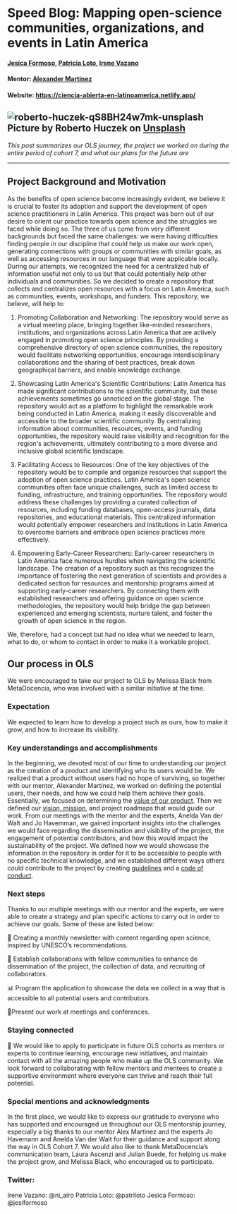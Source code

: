 # Speed Blog: Mapping open-science communities, organizations, and events in Latin America
#### [Jesica Formoso](https://github.com/JFormoso), [Patricia Loto](https://github.com/PatriLoto), [Irene Vazano](https://github.com/4iro)
#### Mentor: [Alexander Martinez](https://github.com/mxrtinez)
#### Website: https://ciencia-abierta-en-latinoamerica.netlify.app/

![roberto-huczek-qS8BH24w7mk-unsplash](https://github.com/JFormoso/Comunidad-Abierta-LATAM/assets/32418102/62c5e32b-15c1-49b6-942c-8a4a7f3792be)
Picture by Roberto Huczek on [Unsplash](https://unsplash.com/es/licencia)
-----

_This post summarizes our OLS journey, the project we worked on during the entire period of cohort 7, and what our plans for the future are_

----

## Project Background and Motivation

As the benefits of open science become increasingly evident, we believe it is crucial to foster its adoption and support the development of open science practitioners in Latin America. This project was born out of our desire to orient our practice towards open science and the struggles we faced while doing so. The three of us come from very different backgrounds but faced the same challenges: we were having difficulties finding people in our discipline that could help us make our work open, generating connections with groups or communities with similar goals, as well as accessing resources in our language that were applicable locally. During our attempts, we recognized the need for a centralized hub of information useful not only to us but that could potentially help other individuals and communities. So we decided to create a repository that collects and centralizes open resources with a focus on Latin America, such as communities, events, workshops, and funders. This repository, we believe, will help to: 


1. Promoting Collaboration and Networking:
The repository would serve as a virtual meeting place, bringing together like-minded researchers, institutions, and organizations across Latin America that are actively engaged in promoting open science principles. By providing a comprehensive directory of open science communities, the repository would facilitate networking opportunities, encourage interdisciplinary collaborations and the sharing of best practices, break down geographical barriers, and enable knowledge exchange.

2. Showcasing Latin America's Scientific Contributions:
Latin America has made significant contributions to the scientific community, but these achievements sometimes go unnoticed on the global stage. The repository would act as a platform to highlight the remarkable work being conducted in Latin America, making it easily discoverable and accessible to the broader scientific community. By centralizing information about communities, resources, events, and funding opportunities, the repository would raise visibility and recognition for the region's achievements, ultimately contributing to a more diverse and inclusive global scientific landscape.

3. Facilitating Access to Resources:
One of the key objectives of the repository would be to compile and organize resources that support the adoption of open science practices. Latin America's open science communities often face unique challenges, such as limited access to funding, infrastructure, and training opportunities. The repository would address these challenges by providing a curated collection of resources, including funding databases, open-access journals, data repositories, and educational materials. This centralized information would potentially empower researchers and institutions in Latin America to overcome barriers and embrace open science practices more effectively.

4. Empowering Early-Career Researchers:
Early-career researchers in Latin America face numerous hurdles when navigating the scientific landscape. The creation of a repository such as this recognizes the importance of fostering the next generation of scientists and provides a dedicated section for resources and mentorship programs aimed at supporting early-career researchers. By connecting them with established researchers and offering guidance on open science methodologies, the repository would help bridge the gap between experienced and emerging scientists, nurture talent, and foster the growth of open science in the region.

We, therefore, had a concept but had no idea what we needed to learn, what to do, or whom to contact in order to make it a workable project.   

## Our process in OLS

We were encouraged to take our project to OLS by Melissa Black from MetaDocencia, who was involved with a similar initiative at the time. 

### Expectation

We expected to learn how to develop a project such as ours, how to make it grow, and how to increase its visibility.

### Key understandings and accomplishments 

In the beginning, we devoted most of our time to understanding our project as the creation of a product and identifying who its users would be. We realized that a product without users had no hope of surviving, so together with our mentor, Alexander Martinez, we worked on defining the potential users, their needs, and how we could help them achieve their goals. Essentially, we focused on determining the [value of our product](https://github.com/JFormoso/Comunidad-Abierta-LATAM/blob/main/%5BEnglish%5DOpen-Canvas.md). Then we defined our [vision, mission](https://github.com/JFormoso/Comunidad-Abierta-LATAM/blob/main/README.md), and project roadmaps that would guide our work. From our meetings with the mentor and the experts, Anelda Van der Walt and Jo Havemman, we gained important insights into the challenges we would face regarding the dissemination and visibility of the project, the engagement of potential contributors, and how this would impact the sustainability of the project. We defined how we would showcase the information in the repository in order for it to be accessible to people with no specific technical knowledge, and we established different ways others could contribute to the project by creating [guidelines](https://github.com/JFormoso/Comunidad-Abierta-LATAM/blob/main/Guia-para-Contribuidores.md) and a [code of conduct](https://github.com/JFormoso/Comunidad-Abierta-LATAM/blob/main/Pautas-de-Convivencia.md). 

### Next steps

Thanks to our multiple meetings with our mentor and the experts, we were able to create a strategy and plan specific actions to carry out in order to achieve our goals. Some of these are listed below: 

📝 Creating a monthly newsletter with content regarding open science, inspired by UNESCO’s recommendations. 

🤝 Establish collaborations with fellow communities to enhance de dissemination of the project, the collection of data, and recruiting of collaborators.

📊 Program the application to showcase the data we collect in a way that is accessible to all potential users and contributors. 

🎤Present our work at meetings and conferences. 

### Staying connected

🌱 We would like to apply to participate in future OLS cohorts as mentors or experts to continue learning, encourage new initiatives, and maintain contact with all the amazing people who make up the OLS community. We look forward to collaborating with fellow mentors and mentees to create a supportive environment where everyone can thrive and reach their full potential.

### Special mentions and acknowledgments

In the first place, we would like to express our gratitude to everyone who has supported and encouraged us throughout our OLS mentorship journey, especially a big thanks to our mentor Alex Martinez and the experts Jo Havemann and Anelda Van der Walt for their guidance and support along the way in OLS Cohort 7. We would also like to thank MetaDocencia’s communication team, Laura Ascenzi and Julian Buede, for helping us make the project grow, and Melissa Black, who encouraged us to participate. 

### Twitter:

Irene Vazano: @ni_airo
Patricia Loto: @patriloto
Jesica Formoso: @jesiformoso


